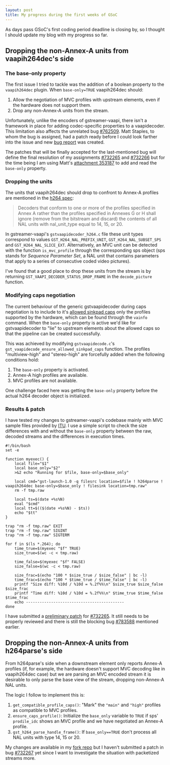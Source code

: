 ```yaml
---
layout: post
title: My progress during the first weeks of GSoC
---
```


As days pass GSoC's first coding period deadline is closing by, so I thought I should update my blog with my progress so far.

## Dropping the non-Annex-A units from vaapih264dec's side

### The base-only property

The first issue I tried to tackle was the addition of a boolean property to the `vaapih264dec` plugin.
When `base-only=TRUE` vaapih264dec should:

1. Allow the negotiation of MVC profiles with upstream elements, even if the hardware does not support them.
2. Drop any non-Annex-A units from the stream.

Unfortunately, unlike the encoders of gstreamer-vaapi, there isn't a framework in place for adding codec-specific properties to a vaapidecoder.
This limitation also affects the unrelated bug
[#762509](https://bugzilla.gnome.org/show_bug.cgi?id=762509).
Matt Staples, to whom the bug is assigned, had a patch ready before I could look farther into the issue and new
[bug report](https://bugzilla.gnome.org/show_bug.cgi?id=783588)
was created.

The patches that will be finally accepted for the last-mentioned bug will define the final resolution of my assignments
[#732265](https://bugzilla.gnome.org/show_bug.cgi?id=732265) and [#732266](https://bugzilla.gnome.org/show_bug.cgi?id=732266)
but for the time being I am using Matt's
[attachment 353187](https://bugzilla.gnome.org/attachment.cgi?id=353187)
to add and read the `base-only` property.

### Dropping the units

The units that vaapih264dec should drop to confront to Annex-A profiles are mentioned in the
[h264 spec](https://www.itu.int/rec/T-REC-H.264):

> Decoders that conform to one or more of the profiles specified in Annex A rather than the profiles specified in Annexes G or H shall ignore (remove from the bitstream and discard) the contents of all NAL units with nal_unit_type equal to 14, 15, or 20.

In gstreamer-vaapi's `gstvaapidecoder_h264.c` file these unit types correspond to values `GST_H264_NAL_PREFIX_UNIT`, `GST_H264_NAL_SUBSET_SPS` and `GST_H264_NAL_SLICE_EXT`.
Alternatively, an MVC unit can be detected with the function `is_mvc_profile` through the corresponding sps object
(sps stands for *Sequence Parameter Set*, a NAL unit that contains parameters that apply to a series of consecutive coded video pictures).

I've found that a good place to drop these units from the stream is by returning `GST_VAAPI_DECODER_STATUS_DROP_FRAME` in the `decode_picture` function.

### Modifying caps negotiation

The current behaviour of the generic gstvaapidecoder during caps negotiation is to include to it's
[allowed sinkpad caps](https://gstreamer.freedesktop.org/documentation/application-development/basics/pads.html#capabilities-of-a-pad)
only the profiles supported by the hardware, which can be found through the `vainfo` command.
When the `base-only` property is active we'd like for gstvaapidecoder to "lie" to upstream elements about the allowed caps so that the pipeline can be created successfully.

This was achieved by modifying `gstvaapidecode.c`'s `gst_vaapidecode_ensure_allowed_sinkpad_caps` function.
The profiles "multiview-high" and "stereo-high" are forcefully added when the following conditions hold:
1. The `base-only` property is activated.
2. Annex-A high profiles are available.
3. MVC profiles are not available.

One challenge faced here was getting the `base-only` property before the actual h264 decoder object is initialized.

### Results & patch

I have tested my changes to gstreamer-vaapi's codebase mainly with MVC sample files provided by
[ITU](https://www.itu.int/net/itu-t/sigdb/spevideo/VideoForm-s.aspx?val=102002641).
I use a simple script to check the size differences with and without the `base-only` property between the raw, decoded streams and the differences in execution times.

```
#!/bin/bash
set -e

function myexec() {
    local file="$1"
    local base_only="$2"
    >&2 echo "Running for $file, base-only=$base_only"

    local cmd="gst-launch-1.0 -q filesrc location=$file ! h264parse ! vaapih264dec base-only=$base_only ! filesink location=tmp.raw"
    rm -f tmp.raw

    local ts=$(date +%s%N)
    eval "$cmd"
    local tt=$(($(date +%s%N) - $ts))
    echo "$tt"
}

trap "rm -f tmp.raw" EXIT
trap "rm -f tmp.raw" SIGINT
trap "rm -f tmp.raw" SIGTERM

for f in $(ls *.264); do
    time_true=$(myexec "$f" TRUE)
    size_true=$(wc -c < tmp.raw)

    time_false=$(myexec "$f" FALSE)
    size_false=$(wc -c < tmp.raw)

    size_frac=$(echo "100 * $size_true / $size_false" | bc -l)
    time_frac=$(echo "100 * $time_true / $time_false" | bc -l)
    printf "Size diff: %10d / %10d = %.2f%%\n" $size_true $size_false $size_frac
    printf "Time diff: %10d / %10d = %.2f%%\n" $time_true $time_false $time_frac
    echo -------------------------------------------
done
```

I have submitted a [preliminary patch](https://bugzilla.gnome.org/attachment.cgi?id=354073&action=diff) for
[#732265](https://bugzilla.gnome.org/show_bug.cgi?id=732265).
It still needs to be properly reviewed and there is still the blocking bug
[#783588](https://bugzilla.gnome.org/show_bug.cgi?id=783588)
mentioned earlier.

## Dropping the non-Annex-A units from h264parse's side

From h264parse's side when a downstream element only reports Annex-A profiles
(if, for example, the hardware doesn't support MVC decoding like in vaapih264dec case)
but we are parsing an MVC encoded stream it is desirable to only parse the base view of the stream, dropping non-Annex-A NAL units.

The logic I follow to implement this is:

1. `get_compatible_profile_caps()`: "Mark" the `"main"` and `"high"` profiles as compatible to MVC profiles.
2. `ensure_caps_profile()`: Initialize the `base_only` variable to `TRUE` if sps' `prodile_idc` shows an MVC profile and we have negotiated an Annex-A profile.
3. `gst_h264_parse_handle_frame()`: If `base_only==TRUE` don't process all NAL units with type 14, 15 or 20.

My changes are available in my
[fork repo](https://github.com/orestisf1993/gst-plugins-bad/commit/4f1e480ab2921752a0bf1c8b06557d8717bd8217)
but I haven't submitted a patch in bug
[#732267](https://bugzilla.gnome.org/show_bug.cgi?id=732267)
yet since I want to investigate the situation with packetized streams more.
